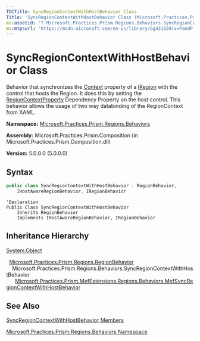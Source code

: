 ```yaml
---
TOCTitle: SyncRegionContextWithHostBehavior Class
Title: 'SyncRegionContextWithHostBehavior Class (Microsoft.Practices.Prism.Regions.Behaviors)'
ms:assetid: 'T:Microsoft.Practices.Prism.Regions.Behaviors.SyncRegionContextWithHostBehavior'
ms:mtpsurl: 'https://msdn.microsoft.com/en-us/library/Gg431520(v=PandP.50)'
---
```



# SyncRegionContextWithHostBehavior Class

Behavior that synchronizes the [Context](https://msdn.microsoft.com/en-us/library/microsoft.practices.prism.regions.iregion.context(v=pandp.50)) property of a [IRegion](https://msdn.microsoft.com/en-us/library/microsoft.practices.prism.regions.iregion(v=pandp.50)) with the control that hosts the Region. It does this by setting the [RegionContextProperty](https://msdn.microsoft.com/en-us/library/microsoft.practices.prism.regions.regionmanager.regioncontextproperty(v=pandp.50)) Dependency Property on the host control. This behavior allows the usage of two way databinding of the RegionContext from XAML.

**Namespace:** [Microsoft.Practices.Prism.Regions.Behaviors](https://msdn.microsoft.com/en-us/library/microsoft.practices.prism.regions.behaviors(v=pandp.50))

**Assembly:** Microsoft.Practices.Prism.Composition (in Microsoft.Practices.Prism.Composition.dll)

**Version:** 5.0.0.0 (5.0.0.0)

## Syntax

```C#
public class SyncRegionContextWithHostBehavior : RegionBehavior, 
	IHostAwareRegionBehavior, IRegionBehavior
```

```VB
'Declaration
Public Class SyncRegionContextWithHostBehavior
	Inherits RegionBehavior
	Implements IHostAwareRegionBehavior, IRegionBehavior
```

## Inheritance Hierarchy

[System.Object](http://msdn.microsoft.com/en-us/library/e5kfa45b)

  [Microsoft.Practices.Prism.Regions.RegionBehavior](https://msdn.microsoft.com/en-us/library/microsoft.practices.prism.regions.regionbehavior(v=pandp.50))
    Microsoft.Practices.Prism.Regions.Behaviors.SyncRegionContextWithHostBehavior
      [Microsoft.Practices.Prism.MefExtensions.Regions.Behaviors.MefSyncRegionContextWithHostBehavior](https://msdn.microsoft.com/en-us/library/microsoft.practices.prism.mefextensions.regions.behaviors.mefsyncregioncontextwithhostbehavior(v=pandp.50))

## See Also

[SyncRegionContextWithHostBehavior Members](https://msdn.microsoft.com/en-us/library/microsoft.practices.prism.regions.behaviors.syncregioncontextwithhostbehavior_members(v=pandp.50))

[Microsoft.Practices.Prism.Regions.Behaviors Namespace](https://msdn.microsoft.com/en-us/library/microsoft.practices.prism.regions.behaviors(v=pandp.50))
